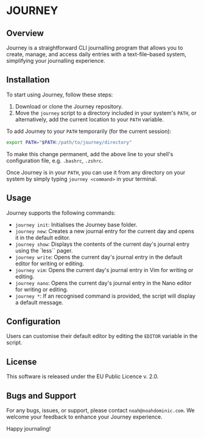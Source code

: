 # JOURNEY

## Overview

Journey is a straightforward CLI journalling program that allows you to create, manage, and access daily entries with a text-file–based system, simplifying your journalling experience.

## Installation

To start using Journey, follow these steps:

1. Download or clone the Journey repository.
2. Move the `journey` script to a directory included in your system's `PATH`, or alternatively, add the current location to your `PATH` variable.

To add Journey to your `PATH` temporarily (for the current session):

```bash
export PATH="$PATH:/path/to/journey/directory"
```

To make this change permanent, add the above line to your shell's configuration file, e.g. `.bashrc`, `.zshrc`.

Once Journey is in your `PATH`, you can use it from any directory on your system by simply typing `journey <command>` in your terminal.

## Usage

Journey supports the following commands:

- `journey init`: Initialises the Journey base folder.
- `journey new`: Creates a new journal entry for the current day and opens it in the default editor.
- `journey show`: Displays the contents of the current day's journal entry using the `less`` pager.
- `journey write`: Opens the current day's journal entry in the default editor for writing or editing.
- `journey vim`: Opens the current day's journal entry in Vim for writing or editing.
- `journey nano`: Opens the current day's journal entry in the Nano editor for writing or editing.
- `journey *`: If an recognised command is provided, the script will display a default message.

## Configuration

Users can customise their default editor by editing the `EDITOR` variable in the script.

## License

This software is released under the EU Public Licence v. 2.0.

## Bugs and Support

For any bugs, issues, or support, please contact `noah@noahdominic.com`. We welcome your feedback to enhance your Journey experience.

Happy journaling!
